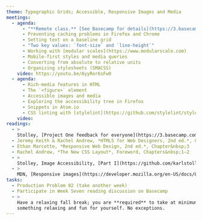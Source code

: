 ```yaml
---
theme: Typographic Grids; Accessible, Responsive Images and Media
meetings:
  - agenda:
      - "**Remote class.** [See Basecamp for details](https://3.basecamp.com/3058761/buckets/23600576/messages/4214498945)"
      - Preventing caching problems in Firefox and Chrome
      - Setting text on a baseline grid
      - "Two key values: `font-size` and `line-height`"
      - Working with [modular scales](https://www.modularscale.com)
      - Mobile-first styles and media queries
      - Converting from absolute to relative units
      - Organizing stylesheets (SMACSS)    
    video: https://youtu.be/AyyRor6sFw0
  - agenda:
      - Rich-media features in HTML
      - The `<figure>` element
      - Accessible images and media
      - Exploring the accessibility tree in Firefox
      - Snippets in Atom.io
      - CSS linting with [stylelint](https://github.com/stylelint/stylelint/blob/master/docs/user-guide/get-started.md); ITMD 361 [.stylelintrc](https://gist.github.com/profstolley/559aac5112928c7c24c628c6305b70b8#file-stylelintrc)
    video:
readings:
  - >
    Stolley, [Project One feedback for everyone](https://3.basecamp.com/3058761/buckets/23600576/messages/4215468260)
  - Jeremy Keith & Rachel Andrew, *HTML5 for Web Designers, 2nd ed.*, Chapter&nbsp;3
  - Ethan Marcotte, *Responsive Web Design, 2nd ed.*, Chapter&nbsp;3
  - Rachel Andrew, *The New CSS Layout*, Foreword, Chapters&nbsp;1–2
  - >
    Stolley, Image Accessibility, [Part I](https://github.com/karlstolley/drc-accessible-images/blob/gh-pages/part-i/_post.md) and [Part II](https://github.com/karlstolley/drc-accessible-images/blob/gh-pages/part-ii/_post.md)
  - >
    MDN, [Responsive images](https://developer.mozilla.org/en-US/docs/Learn/HTML/Multimedia_and_embedding/Responsive_images)
tasks:
  - Production Problem 02 (take another week)
  - Participate in Week Seven reading discussion on Basecamp
  - >
    Have a relaxing fall break; you are **required** to take at minimum a couple of hours to do
    something relaxing and fun for yourself. No exceptions.
---
```

